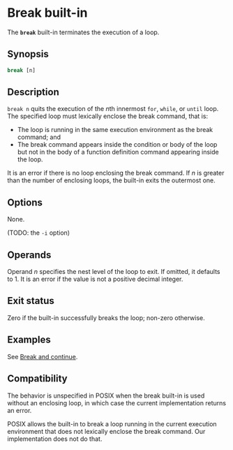 # Break built-in

The **`break`** built-in terminates the execution of a loop.

## Synopsis

```sh
break [n]
```

## Description

`break n` quits the execution of the *n*th innermost `for`, `while`, or
`until` loop. The specified loop must lexically enclose the break command,
that is:

- The loop is running in the same execution environment as the break
  command; and
- The break command appears inside the condition or body of the loop but not
  in the body of a function definition command appearing inside the loop.

It is an error if there is no loop enclosing the break command.
If *n* is greater than the number of enclosing loops, the built-in exits the
outermost one.

## Options

None.

(TODO: the `-i` option)

## Operands

Operand *n* specifies the nest level of the loop to exit.
If omitted, it defaults to 1.
It is an error if the value is not a positive decimal integer.

## Exit status

Zero if the built-in successfully breaks the loop; non-zero otherwise.

## Examples

See [Break and continue](../language/commands/loops.md#break-and-continue).

## Compatibility

The behavior is unspecified in POSIX when the break built-in is used without
an enclosing loop, in which case the current implementation returns an
error.

POSIX allows the built-in to break a loop running in the current execution
environment that does not lexically enclose the break command. Our
implementation does not do that.
